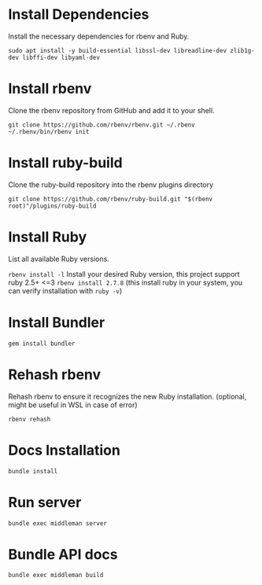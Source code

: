 # Install Dependencies
Install the necessary dependencies for rbenv and Ruby.

`sudo apt install -y build-essential libssl-dev libreadline-dev zlib1g-dev libffi-dev libyaml-dev`

# Install rbenv
Clone the rbenv repository from GitHub and add it to your shell.

`git clone https://github.com/rbenv/rbenv.git ~/.rbenv`
`~/.rbenv/bin/rbenv init`

# Install ruby-build
Clone the ruby-build repository into the rbenv plugins directory

`git clone https://github.com/rbenv/ruby-build.git "$(rbenv root)"/plugins/ruby-build`

# Install Ruby

List all available Ruby versions.

`rbenv install -l`
Install your desired Ruby version, this project support ruby 2.5+ <=3 
`rbenv install 2.7.8` (this install ruby in your system, you can verify installation with `ruby -v`)

# Install Bundler

`gem install bundler`

# Rehash rbenv 

Rehash rbenv to ensure it recognizes the new Ruby installation. (optional, might be useful in WSL in case of error)

`rbenv rehash`

# Docs Installation
`bundle install`

# Run server
`bundle exec middleman server`


# Bundle API docs
`bundle exec middleman build`